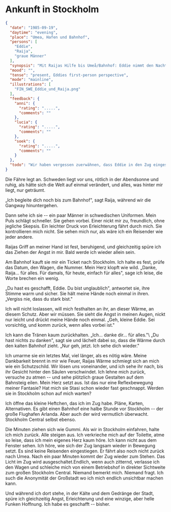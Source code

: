 # Ankunft in Stockholm

```json
{
  "date": "1985-09-19",
  "daytime": "evening",
  "place": "Umea, Hafen und Bahnhof",
  "persons": [
    "Eddie",
    "Raija",
    "graue Männer"
  ],
  "synopsis": "Mit Raijas Hilfe bis Umeå/Bahnhof: Eddie nimmt den Nachtzug nach Stockholm, versteckt sich vor möglichen Verfolgern, steigt im Betriebsareal aus und gelangt unerkannt zum Central – erste Schritte in die Anonymität der Freiheit.",
  "mood": "",
  "tense": "present, Eddies first-person perspective",
  "mode": "mainline",
  "illustrations": [
    "FIN_SWE_Eddie_und_Raija.png"
  ],
  "feedback": {
    "anni": {
      "rating": ".....",
      "comments": ""
    },
    "lucia": {
      "rating": ".....",
      "comments": ""
    },
    "soek": {
      "rating": ".....",
      "comments": ""
    }
  },
  "todo": "Wir haben vergessen zuerwähnen, dass Eddie in den Zug eingesteigen ist und er abfährt, bevor die grauen Gestalten kommen. Es wird Nacht während der Fahrt, Eddie kommt am zeitigen Morgen in Stockholm an. Beim Aussteigen gibt es Redundanzen im Text. Es fehlt der Vergleich mit ostdeutschen Städten. Die Hoffnungslosigkeit der zerfallenden Bausubstanz."
}
```

Die Fähre legt an. Schweden liegt vor uns, rötlich in der Abendsonne und ruhig,
als hätte sich die Welt auf einmal verändert, und alles, was hinter mir liegt,
nur geträumt.

„Ich begleite dich noch bis zum Bahnhof", sagt Raija, während wir die Gangway
hinuntergehen.

Dann sehe ich sie -- ein paar Männer in schwedischen Uniformen. Mein Puls
schlägt schneller. Sie gehen vorbei. Einer nickt mir zu, freundlich, ohne
jegliche Skepsis. Ein leichter Druck von Erleichterung fährt durch mich. Sie
kontrollieren mich nicht. Sie sehen mich nur, als wäre ich ein Reisender wie
jeder andere.

Raijas Griff an meiner Hand ist fest, beruhigend, und gleichzeitig spüre ich das
Ziehen der Angst in mir. Bald werde ich wieder allein sein.

Am Bahnhof kauft sie mir ein Ticket nach Stockholm. Ich halte es fest, prüfe das
Datum, den Wagen, die Nummer. Mein Herz klopft wie wild. „Danke, Raija… für
alles. Für damals, für heute, einfach für alles", sage ich leise, die Worte
brechen ein wenig.

„Du hast es geschafft, Eddie. Du bist unglaublich", antwortet sie, ihre Stimme
warm und sicher. Sie hält meine Hände noch einmal in ihren. „Vergiss nie, dass
du stark bist."

Ich will nicht loslassen, will mich festhalten an ihr, an dieser Wärme, an
diesem Schutz. Aber wir müssen. Sie sieht die Angst in meinen Augen, nickt nur
leicht und drückt meine Hände noch einmal. „Geh, kleine Eddie. Sei vorsichtig,
und komm zurück, wenn alles vorbei ist."

Ich kann die Tränen kaum zurückhalten. „Ich… danke dir… für alles."\ „Du
hast nichts zu danken", sagt sie und lächelt dabei so, dass die Wärme durch den
kalten Bahnhof zieht. „Nur geh, jetzt. Ich sehe dich wieder."

Ich umarme sie ein letztes Mal, viel länger, als es nötig wäre. Meine
Dankbarkeit brennt in mir wie Feuer, Raijas Wärme schmiegt sich an mich wie ein
Schutzschild. Wir lösen uns voneinander, und ich sehe ihr nach, bis ihr Gesicht
hinter den Säulen verschwindet. Ich lehne mich zurück, versuche zu atmen -- und
sehe plötzlich graue Gestalten auf dem Bahnsteig eilen. Mein Herz setzt aus. Ist
das nur eine Reflexbewegung meiner Fantasie? Hat mich sie Stasi schon wieder
fast geschnappt. Werden sie in Stockholm schon auf mich warten?

Ich öffne das kleine Heftchen, das ich im Zug habe. Pläne, Karten, Alternativen.
Es gibt einen Bahnhof eine halbe Stunde vor Stockholm -- der große Flughafen
Arlanda. Aber auch der wird vermutlich überwacht. Stockholm Central selbst
ebenso.

Die Minuten ziehen sich wie Gummi. Als wir in Stockholm einfahren, halte ich
mich zurück. Alle steigen aus. Ich verkrieche mich auf der Toilette, atme so
leise, dass ich mein eigenes Herz kaum höre. Ich kann nicht aus dem Fenster
sehen. Ich höre, wie sich der Zug langsam wieder in Bewegung setzt. Es sind
keine Reisenden eingestiegen. Er fährt also noch nicht zurück nach Umea. Nach
ein paar Minuten kommt der Zug wieder zum Stehen. Das Licht im Zug wird
ausgeschaltet.Endlich, wenn auch zitternd, verlasse ich den Wagen und schleiche
mich von einem Betriebshof in direkter Sichtweite zum großen Stockholm Central.
Niemand bemerkt mich. Niemand fragt. Ich such die Anonymität der Großstadt wo
ich mich endlich unsichtbar machen kann.

Und während ich dort stehe, in der Kälte und dem Gedränge der Stadt, spüre ich
gleichzeitig Angst, Erleichterung und eine winzige, aber helle Funken Hoffnung.
Ich habe es geschafft -- bisher.
